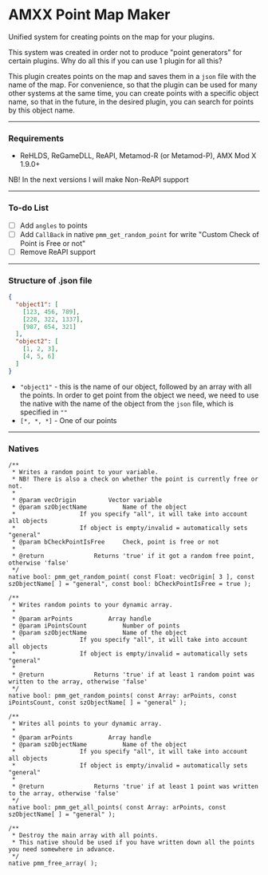 # AMXX Point Map Maker
Unified system for creating points on the map for your plugins.

This system was created in order not to produce "point generators" for certain plugins. Why do all this if you can use 1 plugin for all this?

This plugin creates points on the map and saves them in a `json` file with the name of the map. For convenience, so that the plugin can be used for many other systems at the same time, you can create points with a specific object name, so that in the future, in the desired plugin, you can search for points by this object name.

---

### Requirements

- ReHLDS, ReGameDLL, ReAPI, Metamod-R (or Metamod-P), AMX Mod X 1.9.0+

NB! In the next versions I will make Non-ReAPI support

---

### To-do List

- [ ] Add `angles` to points
- [ ] Add `CallBack` in native `pmm_get_random_point` for write "Custom Check of Point is Free or not"
- [ ] Remove ReAPI support

---

### Structure of .json file

```json
{
  "object1": [
    [123, 456, 789],
    [228, 322, 1337],
    [987, 654, 321]
  ],
  "object2": [
    [1, 2, 3],
    [4, 5, 6]
  ]
}
```

- `"object1"` - this is the name of our object, followed by an array with all the points. In order to get point from the object we need, we need to use the native with the name of the object from the `json` file, which is specified in `""`
- `[*, *, *]` - One of our points

---

### Natives

```Pawn
/**
 * Writes a random point to your variable.
 * NB! There is also a check on whether the point is currently free or not.
 * 
 * @param vecOrigin			Vector variable
 * @param szObjectName			Name of the object
 * 					If you specify "all", it will take into account all objects
 * 					If object is empty/invalid = automatically sets "general"
 * @param bCheckPointIsFree		Check, point is free or not
 * 
 * @return				Returns 'true' if it got a random free point, otherwise 'false'
 */
native bool: pmm_get_random_point( const Float: vecOrigin[ 3 ], const szObjectName[ ] = "general", const bool: bCheckPointIsFree = true );

/**
 * Writes random points to your dynamic array.
 * 
 * @param arPoints			Array handle
 * @param iPointsCount			Number of points
 * @param szObjectName			Name of the object
 * 					If you specify "all", it will take into account all objects
 * 					If object is empty/invalid = automatically sets "general"
 * 
 * @return				Returns 'true' if at least 1 random point was written to the array, otherwise 'false'
 */
native bool: pmm_get_random_points( const Array: arPoints, const iPointsCount, const szObjectName[ ] = "general" );

/**
 * Writes all points to your dynamic array.
 * 
 * @param arPoints			Array handle
 * @param szObjectName			Name of the object
 * 					If you specify "all", it will take into account all objects
 * 					If object is empty/invalid = automatically sets "general"
 * 
 * @return				Returns 'true' if at least 1 point was written to the array, otherwise 'false'
 */
native bool: pmm_get_all_points( const Array: arPoints, const szObjectName[ ] = "general" );

/**
 * Destroy the main array with all points.
 * This native should be used if you have written down all the points you need somewhere in advance.
 */
native pmm_free_array( );
```
